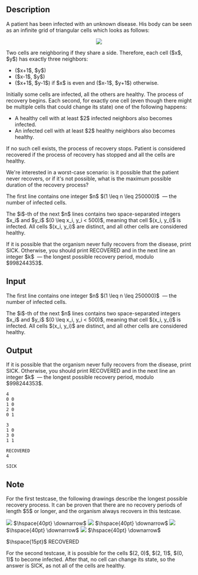 ## Description

<div><p>A patient has been infected with an unknown disease. His body can be seen as an infinite grid of triangular cells which looks as follows:</p><center> <img class="tex-graphics" src="file://GNhS7LRA.png" style="max-width: 100.0%;max-height: 100.0%;"> </center><p>Two cells are neighboring if they share a side. Therefore, each cell ($x$, $y$) has exactly three neighbors: </p><ul> <li> ($x+1$, $y$) </li><li> ($x-1$, $y$) </li><li> ($x+1$, $y-1$) if $x$ is even and ($x-1$, $y+1$) otherwise. </li></ul> <p>Initially some cells are infected, all the others are healthy. The process of recovery begins. Each second, for <span class="tex-font-style-bf">exactly one</span> cell (even though there might be multiple cells that could change its state) one of the following happens:</p><ul> <li> A healthy cell with at least $2$ infected neighbors also becomes infected. </li><li> An infected cell with at least $2$ healthy neighbors also becomes healthy. </li></ul><p>If no such cell exists, the process of recovery stops. Patient is considered recovered if the process of recovery has stopped and all the cells are healthy.</p><p>We're interested in a <span class="tex-font-style-bf">worst-case</span> scenario: is it possible that the patient never recovers, or if it's not possible, what is the maximum possible duration of the recovery process?</p></div><div class="input-specification"><p>The first line contains one integer $n$ $(1 \leq n \leq 250000)$ &nbsp;— the number of infected cells. </p><p>The $i$-th of the next $n$ lines contains two space-separated integers $x_i$ and $y_i$ $(0 \leq x_i, y_i &lt; 500)$, meaning that cell $(x_i, y_i)$ is infected. All cells $(x_i, y_i)$ are distinct, and all other cells are considered healthy. </p></div><div class="output-specification"><p>If it is possible that the organism never fully recovers from the disease, print <span class="tex-font-style-tt">SICK</span>. Otherwise, you should print <span class="tex-font-style-tt">RECOVERED</span> and in the next line an integer $k$ &nbsp;— the longest possible recovery period, modulo $998244353$. </p></div>

## Input

<p>The first line contains one integer $n$ $(1 \leq n \leq 250000)$ &nbsp;— the number of infected cells. </p><p>The $i$-th of the next $n$ lines contains two space-separated integers $x_i$ and $y_i$ $(0 \leq x_i, y_i &lt; 500)$, meaning that cell $(x_i, y_i)$ is infected. All cells $(x_i, y_i)$ are distinct, and all other cells are considered healthy. </p>

## Output

<p>If it is possible that the organism never fully recovers from the disease, print <span class="tex-font-style-tt">SICK</span>. Otherwise, you should print <span class="tex-font-style-tt">RECOVERED</span> and in the next line an integer $k$ &nbsp;— the longest possible recovery period, modulo $998244353$. </p>





```input1
4
0 0
1 0
2 0
0 1
```




```input2
3
1 0
3 0
1 1
```




```output1
RECOVERED
4
```




```output2
SICK
```



## Note

<p>For the first testcase, the following drawings describe the longest possible recovery process. It can be proven that there are no recovery periods of length $5$ or longer, and the organism always recovers in this testcase.</p><p><img class="tex-graphics" src="file://EJ0PKJwP.png" style="max-width: 100.0%;max-height: 100.0%;"> $\hspace{40pt} \downarrow$ <img class="tex-graphics" src="file://4fCTsOCS.png" style="max-width: 100.0%;max-height: 100.0%;"> $\hspace{40pt} \downarrow$ <img class="tex-graphics" src="file://J8rlQKen.png" style="max-width: 100.0%;max-height: 100.0%;"> $\hspace{40pt} \downarrow$ <img class="tex-graphics" src="file://8GKULi8U.png" style="max-width: 100.0%;max-height: 100.0%;"> $\hspace{40pt} \downarrow$</p><p>$\hspace{15pt}$ RECOVERED</p><p>For the second testcase, it is possible for the cells $(2, 0)$, $(2, 1)$, $(0, 1)$ to become infected. After that, no cell can change its state, so the answer is <span class="tex-font-style-tt">SICK</span>, as not all of the cells are healthy.</p>
